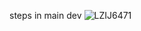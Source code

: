  steps in main dev
![LZIJ6471](https://user-images.githubusercontent.com/71068380/227551971-bd598483-6a5c-48c9-8324-8d2ec9817215.JPG)

